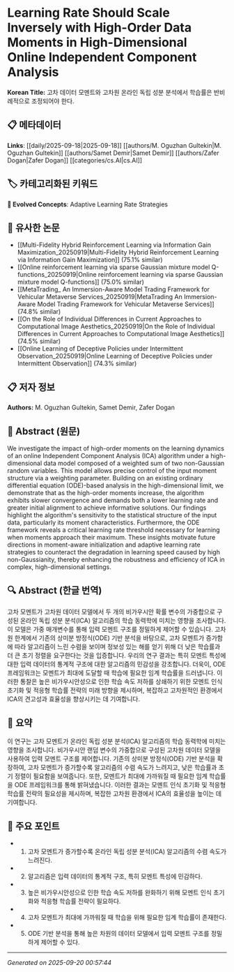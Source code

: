 # Learning Rate Should Scale Inversely with High-Order Data Moments in High-Dimensional Online Independent Component Analysis

**Korean Title:** 고차 데이터 모멘트와 고차원 온라인 독립 성분 분석에서 학습률은 반비례적으로 조정되어야 한다.

## 📋 메타데이터

**Links**: [[daily/2025-09-18|2025-09-18]] [[authors/M. Oguzhan Gultekin|M. Oguzhan Gultekin]] [[authors/Samet Demir|Samet Demir]] [[authors/Zafer Dogan|Zafer Dogan]] [[categories/cs.AI|cs.AI]]

## 🏷️ 카테고리화된 키워드
**🚀 Evolved Concepts**: Adaptive Learning Rate Strategies

## 🔗 유사한 논문
- [[Multi-Fidelity Hybrid Reinforcement Learning via Information Gain Maximization_20250919|Multi-Fidelity Hybrid Reinforcement Learning via Information Gain Maximization]] (75.1% similar)
- [[Online reinforcement learning via sparse Gaussian mixture model Q-functions_20250919|Online reinforcement learning via sparse Gaussian mixture model Q-functions]] (75.0% similar)
- [[MetaTrading_ An Immersion-Aware Model Trading Framework for Vehicular Metaverse Services_20250919|MetaTrading An Immersion-Aware Model Trading Framework for Vehicular Metaverse Services]] (74.8% similar)
- [[On the Role of Individual Differences in Current Approaches to Computational Image Aesthetics_20250919|On the Role of Individual Differences in Current Approaches to Computational Image Aesthetics]] (74.5% similar)
- [[Online Learning of Deceptive Policies under Intermittent Observation_20250919|Online Learning of Deceptive Policies under Intermittent Observation]] (74.3% similar)

## 📋 저자 정보

**Authors:** M. Oguzhan Gultekin, Samet Demir, Zafer Dogan

## 📄 Abstract (원문)

We investigate the impact of high-order moments on the learning dynamics of
an online Independent Component Analysis (ICA) algorithm under a
high-dimensional data model composed of a weighted sum of two non-Gaussian
random variables. This model allows precise control of the input moment
structure via a weighting parameter. Building on an existing ordinary
differential equation (ODE)-based analysis in the high-dimensional limit, we
demonstrate that as the high-order moments increase, the algorithm exhibits
slower convergence and demands both a lower learning rate and greater initial
alignment to achieve informative solutions. Our findings highlight the
algorithm's sensitivity to the statistical structure of the input data,
particularly its moment characteristics. Furthermore, the ODE framework reveals
a critical learning rate threshold necessary for learning when moments approach
their maximum. These insights motivate future directions in moment-aware
initialization and adaptive learning rate strategies to counteract the
degradation in learning speed caused by high non-Gaussianity, thereby enhancing
the robustness and efficiency of ICA in complex, high-dimensional settings.

## 🔍 Abstract (한글 번역)

고차 모멘트가 고차원 데이터 모델에서 두 개의 비가우시안 확률 변수의 가중합으로 구성된 온라인 독립 성분 분석(ICA) 알고리즘의 학습 동력학에 미치는 영향을 조사합니다. 이 모델은 가중 매개변수를 통해 입력 모멘트 구조를 정밀하게 제어할 수 있습니다. 고차원 한계에서 기존의 상미분 방정식(ODE) 기반 분석을 바탕으로, 고차 모멘트가 증가함에 따라 알고리즘이 느린 수렴을 보이며 정보성 있는 해를 얻기 위해 더 낮은 학습률과 더 큰 초기 정렬을 요구한다는 것을 입증합니다. 우리의 연구 결과는 특히 모멘트 특성에 대한 입력 데이터의 통계적 구조에 대한 알고리즘의 민감성을 강조합니다. 더욱이, ODE 프레임워크는 모멘트가 최대에 도달할 때 학습에 필요한 임계 학습률을 드러냅니다. 이러한 통찰은 높은 비가우시안성으로 인한 학습 속도 저하를 상쇄하기 위한 모멘트 인식 초기화 및 적응형 학습률 전략의 미래 방향을 제시하며, 복잡하고 고차원적인 환경에서 ICA의 견고성과 효율성을 향상시키는 데 기여합니다.

## 📝 요약

이 연구는 고차 모멘트가 온라인 독립 성분 분석(ICA) 알고리즘의 학습 동력학에 미치는 영향을 조사합니다. 비가우시안 랜덤 변수의 가중합으로 구성된 고차원 데이터 모델을 사용하여 입력 모멘트 구조를 제어합니다. 기존의 상미분 방정식(ODE) 기반 분석을 확장하여, 고차 모멘트가 증가할수록 알고리즘의 수렴 속도가 느려지고, 낮은 학습률과 초기 정렬이 필요함을 보여줍니다. 또한, 모멘트가 최대에 가까워질 때 필요한 임계 학습률을 ODE 프레임워크를 통해 밝혀냈습니다. 이러한 결과는 모멘트 인식 초기화 및 적응형 학습률 전략의 필요성을 제시하며, 복잡한 고차원 환경에서 ICA의 효율성을 높이는 데 기여합니다.

## 🎯 주요 포인트

- 1. 고차 모멘트가 증가할수록 온라인 독립 성분 분석(ICA) 알고리즘의 수렴 속도가 느려진다.

- 2. 알고리즘은 입력 데이터의 통계적 구조, 특히 모멘트 특성에 민감하다.

- 3. 높은 비가우시안성으로 인한 학습 속도 저하를 완화하기 위해 모멘트 인식 초기화와 적응형 학습률 전략이 필요하다.

- 4. 고차 모멘트가 최대에 가까워질 때 학습을 위해 필요한 임계 학습률이 존재한다.

- 5. ODE 기반 분석을 통해 높은 차원의 데이터 모델에서 입력 모멘트 구조를 정밀하게 제어할 수 있다.

---

*Generated on 2025-09-20 00:57:44*